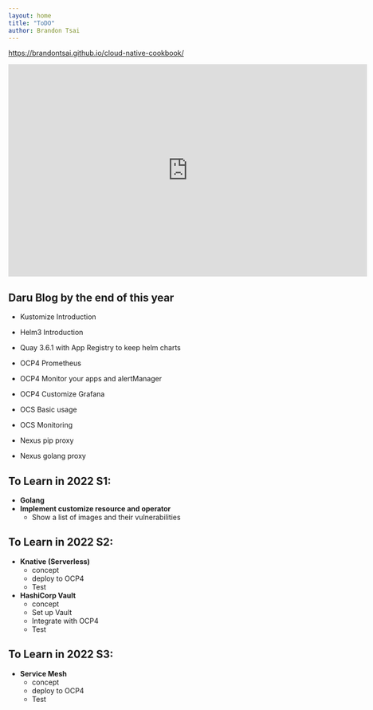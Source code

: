```yaml
---
layout: home
title: "ToDO"
author: Brandon Tsai
---
```



https://brandontsai.github.io/cloud-native-cookbook/

<iframe src="https://docs.google.com/presentation/d/e/2PACX-1vSh8iI7CnZ35pEHb_jk5sFlW75AHKcqVmhyUOvUWeeKV2IDwLUzUEtHACTgRM2FPVlJTI5oAAoC4zIo/embed?start=false&loop=false&delayms=3000" frameborder="0" width="720" height="426" allowfullscreen="true" mozallowfullscreen="true" webkitallowfullscreen="true"></iframe>


Daru Blog by the end of this year
--------

- Kustomize Introduction
- Helm3 Introduction
- Quay 3.6.1 with App Registry to keep helm charts

- OCP4 Prometheus
- OCP4 Monitor your apps and alertManager
- OCP4 Customize Grafana

- OCS Basic usage
- OCS Monitoring

- Nexus pip proxy
- Nexus golang proxy



To Learn in 2022 S1:
-------

- **Golang**
- **Implement customize resource and operator**
  - Show a list of images and their vulnerabilities

To Learn in 2022 S2:
---------

- **Knative (Serverless)**
  - concept
  - deploy to OCP4
  - Test
- **HashiCorp Vault**
  - concept
  - Set up Vault
  - Integrate with OCP4
  - Test

To Learn in 2022 S3:
-------

- **Service Mesh**
  - concept
  - deploy to OCP4
  - Test
